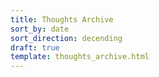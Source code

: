 ```yaml
---
title: Thoughts Archive
sort_by: date
sort_direction: decending
draft: true
template: thoughts_archive.html
---
```

